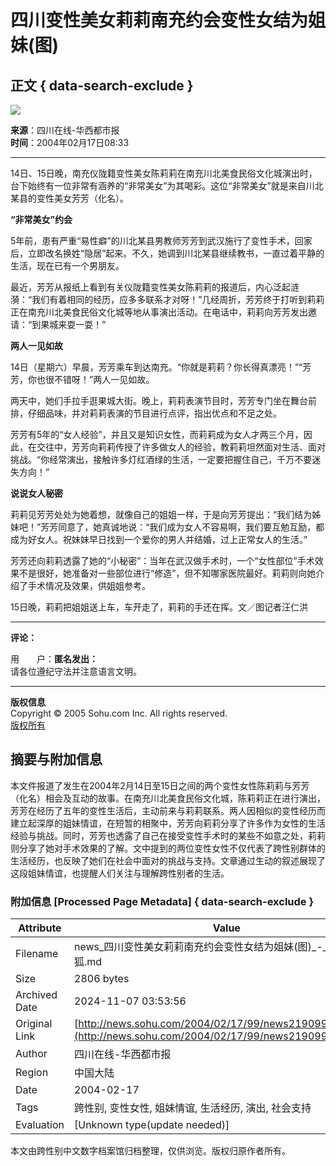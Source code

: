 # 四川变性美女莉莉南充约会变性女结为姐妹(图)

## 正文 { data-search-exclude }


![](https://photo.sohu.com/2004/02/17/99/Img219099993.jpg)

**来源**：四川在线-华西都市报  
**时间**：2004年02月17日08:33

---

14日、15日晚，南充仪陇籍变性美女陈莉莉在南充川北美食民俗文化城演出时，台下始终有一位非常有涵养的“非常美女”为其喝彩。这位“非常美女”就是来自川北某县的变性美女芳芳（化名）。

**“非常美女”约会**

5年前，患有严重“易性癖”的川北某县男教师芳芳到武汉施行了变性手术，回家后，立即改名换姓“隐居”起来。不久，她调到川北某县继续教书，一直过着平静的生活，现在已有一个男朋友。

最近，芳芳从报纸上看到有关仪陇籍变性美女陈莉莉的报道后，内心泛起涟漪：“我们有着相同的经历，应多多联系才对呀！”几经周折，芳芳终于打听到莉莉正在南充川北美食民俗文化城等地从事演出活动。在电话中，莉莉向芳芳发出邀请：“到果城来耍一耍！”

**两人一见如故**

14日（星期六）早晨，芳芳乘车到达南充。“你就是莉莉？你长得真漂亮！”“芳芳，你也很不错呀！”两人一见如故。

两天中，她们手拉手逛果城大街。晚上，莉莉表演节目时，芳芳专门坐在舞台前排，仔细品味，并对莉莉表演的节目进行点评，指出优点和不足之处。

芳芳有5年的“女人经验”，并且又是知识女性，而莉莉成为女人才两三个月，因此，在交往中，芳芳向莉莉传授了许多做女人的经验，教莉莉坦然面对生活、面对挑战。“你经常演出，接触许多灯红酒绿的生活，一定要把握住自己，千万不要迷失方向！”

**说说女人秘密**

莉莉见芳芳处处为她着想，就像自己的姐姐一样，于是向芳芳提出：“我们结为姊妹吧！”芳芳同意了，她真诚地说：“我们成为女人不容易啊，我们要互勉互励，都成为好女人。祝妹妹早日找到一个爱你的男人并结婚，过上正常女人的生活。”

芳芳还向莉莉透露了她的“小秘密”：当年在武汉做手术时，一个“女性部位”手术效果不是很好，她准备对一些部位进行“修造”，但不知哪家医院最好。莉莉则向她介绍了手术情况及效果，供姐姐参考。

15日晚，莉莉把姐姐送上车，车开走了，莉莉的手还在挥。文／图记者汪仁洪

--- 

**评论：**

用　　户：**匿名发出：**  
请各位遵纪守法并注意语言文明。

---

**版权信息**  
Copyright © 2005 Sohu.com Inc. All rights reserved.  
[版权所有](https://www.sohu.com/about/copyright.html)

## 摘要与附加信息

<!-- tcd_abstract -->
本文件报道了发生在2004年2月14日至15日之间的两个变性女性陈莉莉与芳芳（化名）相会及互动的故事。在南充川北美食民俗文化城，陈莉莉正在进行演出，芳芳在经历了五年的变性生活后，主动前来与莉莉联系。两人因相似的变性经历而建立起深厚的姐妹情谊，在短暂的相聚中，芳芳向莉莉分享了许多作为女性的生活经验与挑战。同时，芳芳也透露了自己在接受变性手术时的某些不如意之处，莉莉则分享了她对手术效果的了解。文中提到的两位变性女性不仅代表了跨性别群体的生活经历，也反映了她们在社会中面对的挑战与支持。文章通过生动的叙述展现了这段姐妹情谊，也提醒人们关注与理解跨性别者的生活。
<!-- tcd_abstract_end -->

### 附加信息 [Processed Page Metadata] { data-search-exclude }

| Attribute       | Value                                  |
|-----------------|----------------------------------------|
| Filename        | news_四川变性美女莉莉南充约会变性女结为姐妹(图)_-_新闻-_搜狐.md                             |
| Size            | 2806 bytes                           |
| Archived Date   | 2024-11-07 03:53:56                             |
| Original Link   | [http://news.sohu.com/2004/02/17/99/news219099992.shtml](http://news.sohu.com/2004/02/17/99/news219099992.shtml)                       |
| Author          | 四川在线-华西都市报                               |
| Region          | 中国大陆                               |
| Date            | 2004-02-17                                 |
| Tags            | 跨性别, 变性女性, 姐妹情谊, 生活经历, 演出, 社会支持                                 |
| Evaluation            | [Unknown type(update needed)]                                 |
<!-- tcd_table_end -->

本文由跨性别中文数字档案馆归档整理，仅供浏览。版权归原作者所有。
